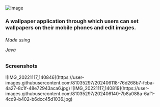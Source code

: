 ![image](https://user-images.githubusercontent.com/81035297/202406175-d894bc5e-2a3a-4f8a-a107-3f7f87c36fde.png)

<h3> A wallpaper application through which users can set wallpapers on their mobile phones and edit images. </h3>

<h6> Made using <p>Java</p><h6>

<h3> Screenshots </h3>
![IMG_20221117_140846](https://user-images.githubusercontent.com/81035297/202406118-76d268b7-fcba-4a27-8c1f-48e72943aca6.jpg)
![IMG_20221117_140819](https://user-images.githubusercontent.com/81035297/202406140-7b8a088a-6af1-4cd9-b402-b6dcc45d1036.jpg)
